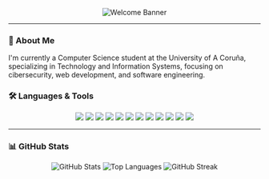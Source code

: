 <p align="center">
  <img src="https://readme-typing-svg.herokuapp.com?font=Fira+Code&size=40&pause=1000&color=FFD700&center=true&width=800&lines=Welcome+to+My+GitHub+Profile!" alt="Welcome Banner" />
</p>

---

### 👋 About Me
I'm currently a Computer Science student at the University of A Coruña, specializing in Technology and Information Systems, 
focusing on cibersecurity, web development, and software engineering.

### 🛠️ Languages & Tools

<p align="center">
  <img src="https://img.shields.io/badge/-Python-3776AB?style=for-the-badge&logo=python&logoColor=white" />
  <img src="https://img.shields.io/badge/-C-00599C?style=for-the-badge&logo=c&logoColor=white" />
  <img src="https://img.shields.io/badge/-C++-00599C?style=for-the-badge&logo=c%2B%2B&logoColor=white" />
  <img src="https://img.shields.io/badge/-Rust-000000?style=for-the-badge&logo=rust&logoColor=white" />
  <img src="https://img.shields.io/badge/-HTML5-E34F26?style=for-the-badge&logo=html5&logoColor=white" />
  <img src="https://img.shields.io/badge/-CSS3-1572B6?style=for-the-badge&logo=css3&logoColor=white" />
  <img src="https://img.shields.io/badge/-JavaScript-F7DF1E?style=for-the-badge&logo=javascript&logoColor=black" />
  <img src="https://img.shields.io/badge/-Java-007396?style=for-the-badge&logo=java&logoColor=white" />
  <img src="https://img.shields.io/badge/-SQL-4479A1?style=for-the-badge&logo=sql&logoColor=white" />
  <img src="https://img.shields.io/badge/-OCaml-3be133?style=for-the-badge&logo=ocaml&logoColor=white" />
  <img src="https://img.shields.io/badge/-Dart-0175C2?style=for-the-badge&logo=dart&logoColor=white" />
  <img src="https://img.shields.io/badge/-MatLab-0076A8?style=for-the-badge&logo=matlab&logoColor=white" />
</p>

---

### 📊 GitHub Stats

<p align="center">
  <!-- General Stats -->
  <img src="https://github-readme-stats.vercel.app/api?username=AlexMG266&show_icons=true&theme=radical" alt="GitHub Stats" />

  <!-- Top Languages -->
  <img src="https://github-readme-stats.vercel.app/api/top-langs/?username=AlexMG266&layout=compact&theme=radical" alt="Top Languages" />

  <!-- Streak Stats -->
  <img src="https://github-readme-streak-stats.herokuapp.com/?user=AlexMG266&theme=radical" alt="GitHub Streak" />
</p>
